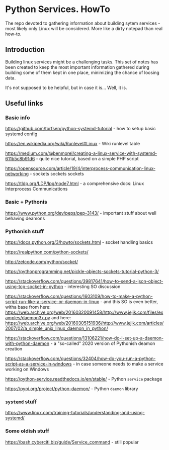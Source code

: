 # Python Services. HowTo
The repo devoted to gathering information about building sytem services - most likely only Linux will be considered.
More like a dirty notepad than real how-to.

## Introduction

Building linux services might be a challenging tasks. This set of notes has been created to keep the most important information gathered during building some of them kept in one place, minimizing the chance of loosing data.

It's not supposed to be helpful, but in case it is... Well, it is.

## Useful links

### Basic info
https://github.com/torfsen/python-systemd-tutorial - how to setup basic systemd config

https://en.wikipedia.org/wiki/Runlevel#Linux - Wiki runlevel table

https://medium.com/@benmorel/creating-a-linux-service-with-systemd-611b5c8b91d6 - quite nice tutorial, based on a simple PHP script

https://opensource.com/article/19/4/interprocess-communication-linux-networking - sockets sockets sockets

https://tldp.org/LDP/lpg/node7.html - a comprehensive docs: Linux Interprocess Communications

### Basic + Pythonis

https://www.python.org/dev/peps/pep-3143/ - important stuff about well behaving deamons


### Pythonish stuff
https://docs.python.org/3/howto/sockets.html - socket handling basics

https://realpython.com/python-sockets/

http://zetcode.com/python/socket/

https://pythonprogramming.net/pickle-objects-sockets-tutorial-python-3/

https://stackoverflow.com/questions/39817641/how-to-send-a-json-object-using-tcp-socket-in-python - interesting SO discussion

https://stackoverflow.com/questions/1603109/how-to-make-a-python-script-run-like-a-service-or-daemon-in-linux - and this SO is even better, witha base from here: https://web.archive.org/web/20160320091458/http://www.jejik.com/files/examples/daemon3x.py and here: https://web.archive.org/web/20160305151936/http://www.jejik.com/articles/2007/02/a_simple_unix_linux_daemon_in_python/

https://stackoverflow.com/questions/13106221/how-do-i-set-up-a-daemon-with-python-daemon - a "so-called" 2020 version of Pythonish deamon creation

https://stackoverflow.com/questions/32404/how-do-you-run-a-python-script-as-a-service-in-windows - in case someone needs to make a service working on Windows

https://python-service.readthedocs.io/en/stable/ - Python `service` package

https://pypi.org/project/python-daemon/ - Python `daemon` library

### `systemd` stuff
https://www.linux.com/training-tutorials/understanding-and-using-systemd/

### Some oldish stuff
https://bash.cyberciti.biz/guide/Service_command - still popular
